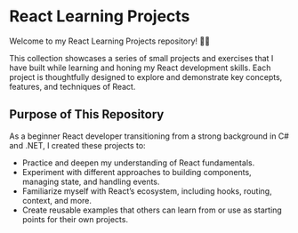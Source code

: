 # React Learning Projects
Welcome to my React Learning Projects repository! 🎨🚀

This collection showcases a series of small projects and exercises that I have built while learning and honing my React development skills. Each project is thoughtfully designed to explore and demonstrate key concepts, features, and techniques of React.

## Purpose of This Repository
As a beginner React developer transitioning from a strong background in C# and .NET, I created these projects to:

- Practice and deepen my understanding of React fundamentals.
- Experiment with different approaches to building components, managing state, and handling events.
- Familiarize myself with React’s ecosystem, including hooks, routing, context, and more.
- Create reusable examples that others can learn from or use as starting points for their own projects.
